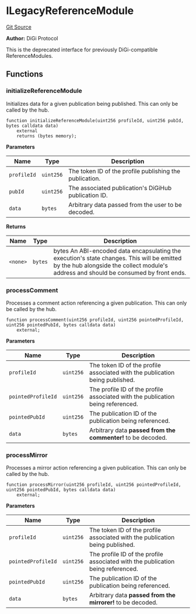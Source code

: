 # ILegacyReferenceModule
[Git Source](https://github.com/digiv3rse/protocol-contracts/blob/0d518167a484d4368bad0990424be098fe779fa4/contracts/interfaces/ILegacyReferenceModule.sol)

**Author:**
DiGi Protocol

This is the deprecated interface for previously DiGi-compatible ReferenceModules.


## Functions
### initializeReferenceModule

Initializes data for a given publication being published. This can only be called by the hub.


```solidity
function initializeReferenceModule(uint256 profileId, uint256 pubId, bytes calldata data)
    external
    returns (bytes memory);
```
**Parameters**

|Name|Type|Description|
|----|----|-----------|
|`profileId`|`uint256`|The token ID of the profile publishing the publication.|
|`pubId`|`uint256`|The associated publication's DiGiHub publication ID.|
|`data`|`bytes`|Arbitrary data passed from the user to be decoded.|

**Returns**

|Name|Type|Description|
|----|----|-----------|
|`<none>`|`bytes`|bytes An ABI-encoded data encapsulating the execution's state changes. This will be emitted by the hub alongside the collect module's address and should be consumed by front ends.|


### processComment

Processes a comment action referencing a given publication. This can only be called by the hub.


```solidity
function processComment(uint256 profileId, uint256 pointedProfileId, uint256 pointedPubId, bytes calldata data)
    external;
```
**Parameters**

|Name|Type|Description|
|----|----|-----------|
|`profileId`|`uint256`|The token ID of the profile associated with the publication being published.|
|`pointedProfileId`|`uint256`|The profile ID of the profile associated with the publication being referenced.|
|`pointedPubId`|`uint256`|The publication ID of the publication being referenced.|
|`data`|`bytes`|Arbitrary data __passed from the commenter!__ to be decoded.|


### processMirror

Processes a mirror action referencing a given publication. This can only be called by the hub.


```solidity
function processMirror(uint256 profileId, uint256 pointedProfileId, uint256 pointedPubId, bytes calldata data)
    external;
```
**Parameters**

|Name|Type|Description|
|----|----|-----------|
|`profileId`|`uint256`|The token ID of the profile associated with the publication being published.|
|`pointedProfileId`|`uint256`|The profile ID of the profile associated with the publication being referenced.|
|`pointedPubId`|`uint256`|The publication ID of the publication being referenced.|
|`data`|`bytes`|Arbitrary data __passed from the mirrorer!__ to be decoded.|


